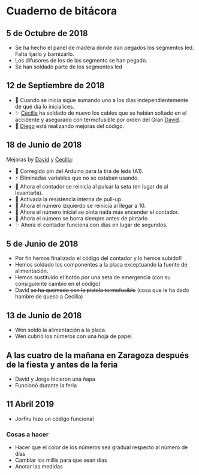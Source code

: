 # Cuaderno de bitácora

## 5 de Octubre de 2018
- Se ha hecho el panel de madera donde iran pegados los segmentos led. Falta lijarlo y barnizarlo.
- Los difusores de los de los segmento se han pegado.
- Se han soldado parte de los segmentos led

## 12 de Septiembre de 2018
 
 * :bug: Cuando se inicia sigue sumando uno a los días independientemente de qué día lo inicialices. 
 * :sparkles: [Cecilia](https://github.com/CeciliaVa) ha soldado de nuevo los cables que se habían soltado en el accidente y asegurado con termofusible por orden del Gran [David](https://github.com/David-Estevez).
 * :construction: [Diego](https://github.com/Diegodevigo) está realizando mejoras del código. 
## 18 de Junio de 2018

Mejoras by [David](https://github.com/David-Estevez) y [Cecilia](https://github.com/CeciliaVa):

 * :bug: Corregido pin del Arduino para la tira de leds (A1).
 * :zap: Eliminadas variables que no se estaban usando.
 * :bug: Ahora el contador se reinicia al pulsar la seta (en lugar de al levantarla).
 * :bug: Activada la resistencia interna de pull-up.
 * :bug: Ahora el número izquierdo se reinicia al llegar a 10.
 * :bug: Ahora el número inicial se pinta nada más encender el contador.
 * :bug: Ahora el número se borra siempre antes de pintarlo.
 * :sparkles: Ahora el contador funciona con días en lugar de segundos.
 
## 5 de Junio de 2018

* Por fin hemos finalizado el código del contador y lo hemos subido!!
* Hemos soldado los componentes a la placa exceptuando la fuente de alimentación.
* Hemos sustituido el botón por una seta de emergencia (con su consiguiente cambio en el código)
* David ~~se ha quemado con la pistola termofusible~~  (cosa que le ha dado hambre de queso a Cecilia)

## 13 de Junio de 2018
* Wen soldó la alimentación a la placa.
* Wen cubrió los números con una hoja de papel.

## A las cuatro de la mañana en Zaragoza después de la fiesta y antes de la feria
* David y Jorge hicieron una ñapa
* Funcionó durante la feria

## 11 Abril 2019
* JorFru hizo un código funcional

### Cosas a hacer
  - Hacer que el color de los números sea gradual respecto al número de días
  - Cambiar los millis para que sean días
  - Anotar las medidas
